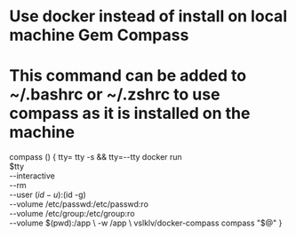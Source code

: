 # Use docker instead of install on local machine Gem Compass

# This command can be added to ~/.bashrc or ~/.zshrc to use compass as it is installed on the machine

compass () {
    tty=
    tty -s && tty=--tty
    docker run \
        $tty \
        --interactive \
        --rm \
        --user $(id -u):$(id -g) \
        --volume /etc/passwd:/etc/passwd:ro \
        --volume /etc/group:/etc/group:ro \
        --volume $(pwd):/app \
        -w /app \
        vslklv/docker-compass compass "$@"
}
